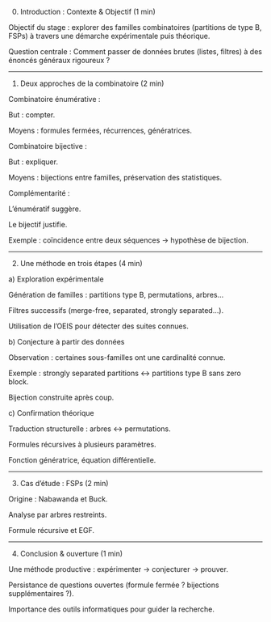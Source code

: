 0. Introduction : Contexte & Objectif (1 min)

Objectif du stage : explorer des familles combinatoires (partitions de type B, FSPs) à travers une démarche expérimentale puis théorique.

Question centrale : Comment passer de données brutes (listes, filtres) à des énoncés généraux rigoureux ?



---

1. Deux approches de la combinatoire (2 min)

Combinatoire énumérative :

But : compter.

Moyens : formules fermées, récurrences, génératrices.


Combinatoire bijective :

But : expliquer.

Moyens : bijections entre familles, préservation des statistiques.


Complémentarité :

L’énumératif suggère.

Le bijectif justifie.

Exemple : coïncidence entre deux séquences → hypothèse de bijection.




---

2. Une méthode en trois étapes (4 min)

a) Exploration expérimentale

Génération de familles : partitions type B, permutations, arbres…

Filtres successifs (merge-free, separated, strongly separated…).

Utilisation de l’OEIS pour détecter des suites connues.


b) Conjecture à partir des données

Observation : certaines sous-familles ont une cardinalité connue.

Exemple : strongly separated partitions $\leftrightarrow$ partitions type B sans zero block.

Bijection construite après coup.


c) Confirmation théorique

Traduction structurelle : arbres ↔ permutations.

Formules récursives à plusieurs paramètres.

Fonction génératrice, équation différentielle.



---

3. Cas d’étude : FSPs (2 min)

Origine : Nabawanda et Buck.

Analyse par arbres restreints.

Formule récursive et EGF.



---

4. Conclusion & ouverture (1 min)

Une méthode productive : expérimenter → conjecturer → prouver.

Persistance de questions ouvertes (formule fermée ? bijections supplémentaires ?).

Importance des outils informatiques pour guider la recherche.
